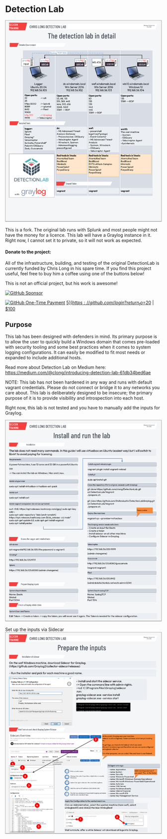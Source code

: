 # Detection Lab
![DetectionLab](./img/DetectionLab.png)

This is a fork. The original lab runs with Splunk and most people might not have the money for a licence. This lab will have a Graylog instance in it. Right now, I cannot set it to private, so it will not work as expected.

#### Donate to the project:

All of the infrastructure, building, and testing of the original DetectionLab is currently funded by Chris Long in his spare time. If you find this project useful, feel free to buy him a coffee using one of the buttons below!

This is not an official project, but his work is awesome!

[![GitHub Sponsor](https://img.shields.io/badge/GitHub-Sponsor-red.svg)](https://github.com/sponsors/clong)

[![GitHub One-Time Payment](https://img.shields.io/badge/GitHub-One--Time%20Sponsor-red)](https://github.com/sponsors/clong?frequency=one-time) [$5](https://github.com/login?return_to=%2Fsponsors%2Fclong%2Fsponsorships%3Ftier_id%3D89561) | [$20](https://github.com/login?return_to=%2Fsponsors%2Fclong%2Fsponsorships%3Ftier_id%3D89562) | [$100](https://github.com/login?return_to=%2Fsponsors%2Fclong%2Fsponsorships%3Ftier_id%3D97537)

## Purpose
This lab has been designed with defenders in mind. Its primary purpose is to allow the user to quickly build a Windows domain that comes pre-loaded with security tooling and some best practices when it comes to system logging configurations. It can easily be modified to fit most needs or expanded to include additional hosts.

Read more about Detection Lab on Medium here: https://medium.com/@clong/introducing-detection-lab-61db34bed6ae

NOTE: This lab has not been hardened in any way and runs with default vagrant credentials. Please do not connect or bridge it to any networks you care about. This lab is deliberately designed to be insecure; the primary purpose of it is to provide visibility and introspection into each host.

Right now, this lab is not tested and you have to manually add the inputs for Graylog.

![Start](./img/install.png)

Set up the inputs via Sidecar
![Inputs](./img/inputs.png)
